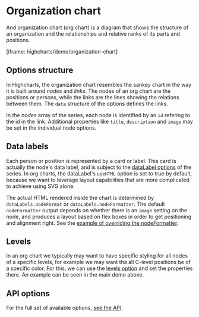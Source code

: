 # Organization chart

And organization chart (org chart) is a diagram that shows the structure of an organization and the relationships and relative ranks of its parts and positions.

[iframe: highcharts/demo/organization-chart]

## Options structure
In Highcharts, the organization chart resembles the sankey chart in the way it is built around _nodes_ and _links_. The nodes of an org chart are the positions or persons, while the links are the lines showing the relations between them. The `data` structure of the options defines the links.

In the _nodes_ array of the series, each node is identified by an `id` refering to the id in the link. Additional properties like `title`, `description` and `image` may be set in the individual node options. 

## Data labels
Each person or position is represented by a card or label. This card is actually the node's data label, and is subject to the [dataLabel options](https://api.highcharts.com/highcharts/plotOptions.organization.dataLabel) of the series. In org charts, the dataLabel's `useHTML` option is set to true by default, because we want to leverage layout capabilities that are more complicated to achieve using SVG alone.

The actual HTML rendered inside the chart is determined by `dataLabels.nodeFormat` or `dataLabels.nodeFormatter`. The default `nodeFormatter` output depends on whether there is an `image` setting on the node, and produces a layout based on flex boxes in order to get positioning and alignment right. See the [example of overriding the nodeFormatter](https://jsfiddle.net/gh/get/library/pure/highcharts/highcharts/tree/master/samples/highcharts/series-organization/datalabels-nodeformatter/).

## Levels
In an org chart we typically may want to have specific styling for all nodes of a specific levels, for example we may want tha all C-level positions be of a specific color. For this, we can use the [levels option](https://api.highcharts.com/highcharts/plotOptions.organization.levels) and set the properties there. An example can be seen in the main demo above.

## API options
For the full set of available options, [see the API](https://api.highcharts.com/highcharts/series.organization).